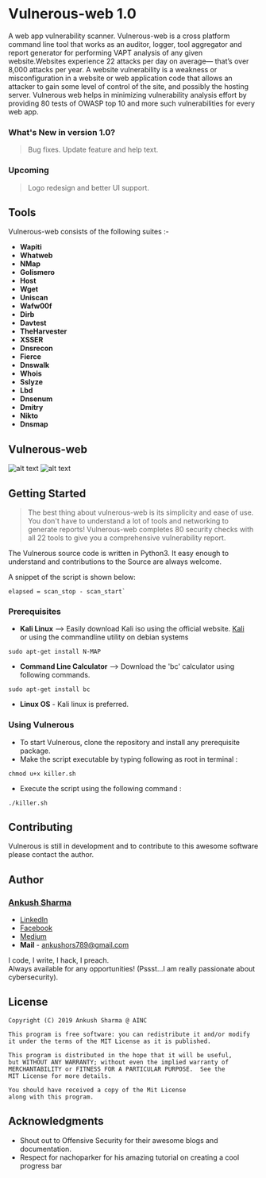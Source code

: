 # Vulnerous-web 1.0
A web app vulnerability scanner.
Vulnerous-web is a cross platform command line tool that works as an auditor, logger, tool aggregator and report generator for performing VAPT analysis of any given website.Websites experience 22 attacks per day on average— that’s over 8,000 attacks per year. A website vulnerability is a weakness or misconfiguration in a website or web application code that allows an attacker to gain some level of control of the site, and possibly the hosting server. Vulnerous web helps in minimizing vulnerability analysis effort by providing 80 tests of OWASP top 10 and more such vulnerabilities for every web app.


### What's New in version 1.0?
> Bug fixes.
> Update feature and help text.

### Upcoming
> Logo redesign and better UI support. 


## Tools

Vulnerous-web consists of the following suites :-

- **Wapiti** 
- **Whatweb** 
- **NMap** 
- **Golismero** 
- **Host** 
- **Wget** 
- **Uniscan** 
- **Wafw00f** 
- **Dirb** 
- **Davtest** 
- **TheHarvester** 
- **XSSER** 
- **Dnsrecon** 
- **Fierce** 
- **Dnswalk** 
- **Whois** 
- **Sslyze**
- **Lbd**
- **Dnsenum**
- **Dmitry**
- **Nikto**
- **Dnsmap**

## Vulnerous-web
![alt text](https://github.com/ScorchingShade/Vulnerous/blob/master/ss1.png)
![alt text](https://github.com/ScorchingShade/Vulnerous/blob/master/ss2.png)

## Getting Started
> The best thing about vulnerous-web is its simplicity and ease of use. You don't have to understand a lot of tools and networking to generate reports! Vulnerous-web completes 80 security checks with all 22 tools to give you a comprehensive vulnerability report. 

The Vulnerous source code is written in Python3. It easy enough to understand and contributions to the Source are always welcome.

A snippet of the script is shown below:
```python3
elapsed = scan_stop - scan_start`
```
### Prerequisites
- **Kali Linux** --> Easily download Kali iso using the official website. [Kali](https://nmap.org/download.html)<br />
or using the commandline utility on debian systems
```terminal
sudo apt-get install N-MAP
```
- **Command Line Calculator** --> Download the 'bc' calculator using following commands.
```terminal
sudo apt-get install bc
```
- **Linux OS** - Kali linux is preferred.

### Using Vulnerous
- To start Vulnerous, clone the repository and install any prerequisite package.
- Make the script executable by typing following as root in terminal :
```terminal
chmod u+x killer.sh
```
- Execute the script using the following command :
```terminal
./killer.sh
```
## Contributing
Vulnerous is still in development and to contribute to this awesome software please contact the author.
## Author
### [Ankush Sharma](https://scorchingshade.github.io/) 
- [LinkedIn](https://linkedin.com/in/ankush-sharma-a9b24a37/)
- [Facebook](https://www.facebook.com/kushuas)
- [Medium](https://medium.com/@ankushsharma_70830)
- **Mail** - ankushors789@gmail.com

I code, I write, I hack, I preach. <br />
Always available for any opportunities! (Pssst...I am really passionate about cybersecurity).

## License
```
Copyright (C) 2019 Ankush Sharma @ AINC

This program is free software: you can redistribute it and/or modify
it under the terms of the MIT License as it is published.

This program is distributed in the hope that it will be useful,
but WITHOUT ANY WARRANTY; without even the implied warranty of
MERCHANTABILITY or FITNESS FOR A PARTICULAR PURPOSE.  See the
MIT License for more details.

You should have received a copy of the Mit License
along with this program.  
```
## Acknowledgments
- Shout out to Offensive Security for their awesome blogs and documentation.
- Respect for nachoparker for his amazing tutorial on creating a cool progress bar

